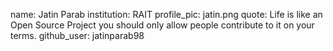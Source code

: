 name: Jatin Parab
institution: RAIT
profile_pic: jatin.png
quote: Life is like an Open Source Project you should only allow people contribute to it on your terms.
github_user: jatinparab98